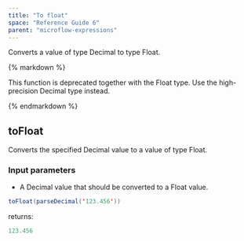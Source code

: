 ```yaml
---
title: "To float"
space: "Reference Guide 6"
parent: "microflow-expressions"
---
```



Converts a value of type Decimal to type Float.

<div class="alert alert-warning">{% markdown %}

This function is deprecated together with the Float type. Use the high-precision Decimal type instead.

{% endmarkdown %}</div>

## toFloat

Converts the specified Decimal value to a value of type Float.

### Input parameters

*   A Decimal value that should be converted to a Float value.

```java
toFloat(parseDecimal('123.456'))
```

returns:

```java
123.456
```
